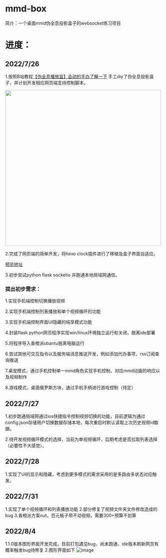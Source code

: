 # mmd-box
简介：一个桌面mmd伪全息投影盒子的websocket练习项目

# 进度：

## 2022/7/26 

1.按照B站教程<a href="https://www.bilibili.com/video/BV1aV411o7N6">【伪全息播放盒】会动的手办了解一下</a> 手工diy了伪全息投影盒子，并计划开发相应网页端支持控制脚本。

<img style="width:auto;height:500px;" src="https://github.com/Zfour/mmd-box/blob/master/picture/1.gif">

2.完成了网页端的简单开发，将hexo clock插件进行了移植及盒子界面自适应。

<a href="https://zfour.github.io/mmd-box/templates/box_view/index.html">预览地址</a> 

3.初步尝试python flask socketio 并跑通本地局域网通信。

### 提出初步需求：

1.实现手机端控制切换播放视频

2.实现手机端控制列表播放和单个视频循环的功能

3.实现手机端控制界面UI隐藏的纯享模式功能

4.封装flask python网页程序实现win/linux环境独立运行和关闭，脱离ide部署

5.将程序导入香橙派ubantu脱离电脑运行

6.尝试其他可交互指令以及服务端消息推送开发，例如添加代办事项，rss订阅查询推送

7.桌宠模式，通过手机控制单一mmd角色实现手机控制，对应mmd动画的响应以及视频制作

8.游戏模式，桌面俄罗斯方块，通过手机手柄进行游戏控制（待定）

## 2022/7/27 

1.初步跑通局域网通过ios快捷指令控制视频切换的功能，目前逻辑为通过config.json存储用户切换数据存储本地，每次重启时默认读取上次历史视频id数据。

2.待开发视频循环模式的选择，当前为单视频循环，后期考虑是否拉取列表选择（必要性不大感觉）。

## 2022/7/28

1.实现了UI的显示和隐藏，考虑到更多模式的需求采用的是多路由多状态对应触发。

## 2022/7/31
1.实现了单个视频循环和列表播放功能
2.部分修复了视频文件夹文件修改造成的bug
3.香橙派方案out，百元板子带不动视频，需要300+预算不划算

## 2022/8/4
1.1.0版本图形界面开发完成，目前打包遇见bug，尚未跑通，ide版本刷新网页有概率触发bug待修复
2.图形界面如下
![image](https://user-images.githubusercontent.com/19563906/182721739-2bfad9e1-ab27-4cb5-bec7-acdc33a839eb.png)
